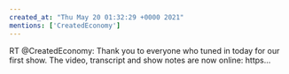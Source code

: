 ```yaml
---
created_at: "Thu May 20 01:32:29 +0000 2021"
mentions: ['CreatedEconomy']
---
```


RT @CreatedEconomy: Thank you to everyone who tuned in today for our first show. The video, transcript and show notes are now online: https…